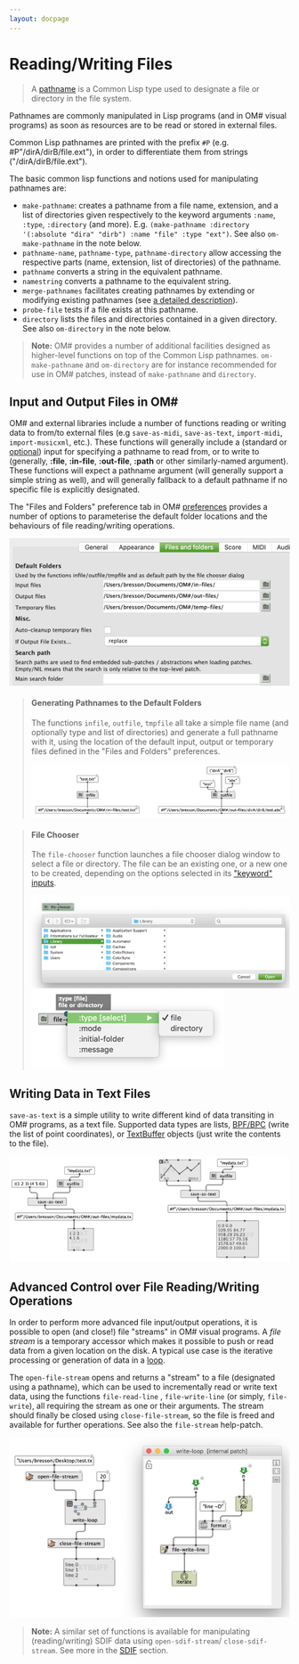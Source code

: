```yaml
---
layout: docpage
---
```



# Reading/Writing Files

> A <a href="https://www.cs.cmu.edu/Groups/AI/html/cltl/clm/node204.html#PATHNAME" target="_blank">pathname</a> is a Common Lisp type used to designate a file or directory in the file system.

Pathnames are commonly manipulated in Lisp programs (and in OM# visual programs) as soon as resources are to be read or stored in external files.

Common Lisp pathnames are printed with the prefix `#P`  (e.g. #P"/dirA/dirB/file.ext"), in order to differentiate them from strings ("/dirA/dirB/file.ext").

The basic common lisp functions and notions used for manipulating pathnames are:

- `make-pathname`: creates a pathname from a file name, extension, and a list of directories given respectively to the keyword arguments `:name`, `:type`, `:directory` (and more). E.g. `(make-pathname :directory '(:absolute "dira" "dirb") :name "file" :type "ext")`. See also `om-make-pathname` in the note below.
- `pathname-name`, `pathname-type`, `pathname-directory` allow accessing the respective parts (name, extension, list of directories) of the pathname.
- `pathname` converts a string in the equivalent pathname.
- `namestring` converts a pathname to the equivalent string.
- `merge-pathnames` facilitates creating pathnames by extending or modifying existing pathnames (see [a detailed description](http://www.lispworks.com/documentation/lw50/CLHS/Body/f_merge_.htm)).
- `probe-file` tests if a file exists at this pathname.
- `directory` lists the files and directories contained in a given directory. See also `om-directory` in the note below.

> **Note:** OM# provides a number of additional facilities designed as higher-level functions on top of the Common Lisp pathnames. `om-make-pathname` and `om-directory` are for instance recommended for use in OM# patches, instead of  `make-pathname` and `directory`.

## Input and Output Files in OM#

OM# and external libraries include a number of functions reading or writing data to from/to external files (e.g `save-as-midi`, `save-as-text`, `import-midi`, `import-musicxml`, etc.).
These functions will generally include a (standard or [optional](box-inputs#optional)) input for specifying a pathname to read from, or to write to (generally, **:file**, **:in-file**, **:out-file**, **:path** or other similarly-named argument). These functions will expect a pathname argument (will generally support a simple string as well), and will generally fallback to a default pathname if no specific file is explicitly designated.

The "Files and Folders" preference tab in OM# [preferences](preferences) provides a number of options to parameterise the default folder locations and the behaviours of file reading/writing operations.

<img src="file-io_img/file-preferences.png">

> #### Generating Pathnames to the Default Folders
> The functions `infile`, `outfile`, `tmpfile` all take a simple file name (and optionally type and list of directories) and generate a full pathname with it, using the location of the default input, output or temporary files defined in the "Files and Folders" preferences.
>
> <img src="file-io_img/file-in-out.png">


> #### File Chooser
> The `file-chooser` function launches a file chooser dialog window to select a file or directory. The file can be an existing one, or a new one to be created, depending on the options selected in its ["keyword" inputs](box-inputs#keyword).
>
> <img src="file-io_img/file-chooser.png">
> <img src="file-io_img/file-chooser-options.png">



## Writing Data in Text Files

`save-as-text` is a simple utility to write different kind of data transiting in OM# programs, as a text file. Supported data types are lists, [BPF/BPC](bpf-bpc) (write the list of point coordinates), or [TextBuffer](textbuffer) objects (just write the contents to the file).

<img src="file-io_img/save-as-text.png">


## Advanced Control over File Reading/Writing Operations

In order to perform more advanced file input/output operations, it is possible to open (and close!) file "streams" in OM# visual programs. A _file stream_ is a temporary accessor which makes it possible to push or read data from a given location on the disk. A typical use case is the iterative processing or generation of data in a [loop](loop).

The  `open-file-stream` opens and returns a "stream" to a file (designated using a pathname), which can be used to incrementally read or write text data, using the functions `file-read-line` , `file-write-line` (or simply, `file-write`), all requiring the stream as one or their arguments.
The stream should finally be closed using `close-file-stream`, so the file is freed and available for further operations. See also the `file-stream` help-patch.

<img src="file-io_img/file-stream.png">


> **Note:** A similar set of functions is available for manipulating (reading/writing) SDIF data using `open-sdif-stream`/ `close-sdif-stream`. See more in the [SDIF](sdif) section.

